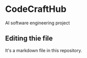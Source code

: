 # CodeCraftHub
AI software engineering project

## Editing thie file

It's a markdown file in this repository.
